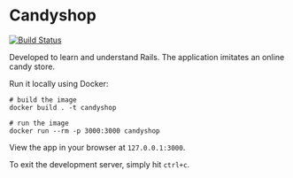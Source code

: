# Candyshop
[![Build Status](https://travis-ci.org/nelsonfigueroa/candyshop.svg?branch=master)](https://travis-ci.org/nelsonfigueroa/candyshop)

Developed to learn and understand Rails.
The application imitates an online candy store.

Run it locally using Docker:

```shell
# build the image
docker build . -t candyshop

# run the image
docker run --rm -p 3000:3000 candyshop
```

View the app in your browser at `127.0.0.1:3000`.

To exit the development server, simply hit `ctrl+c`.
